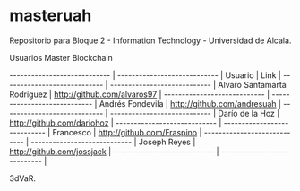 # masteruah
Repositorio para Bloque 2 - Information Technology - Universidad de Alcala.

Usuarios Master Blockchain

---------------------------- | ---------------------------- |
Usuario                      |          Link                |
---------------------------- | ---------------------------- |
Alvaro Santamarta Rodriguez  | http://github.com/alvaros97  |
---------------------------- | ---------------------------- |
Andrés Fondevila             | http://github.com/andresuah  |
---------------------------- | ---------------------------- |
Darío de la Hoz              | http://github.com/dariohoz   |
---------------------------- | ---------------------------- |
Francesco                    | http://github.com/Fraspino   |
---------------------------- | ---------------------------- |
Joseph Reyes                 | http://github.com/jossjack   |
---------------------------- | ---------------------------- |

3dVaR.
